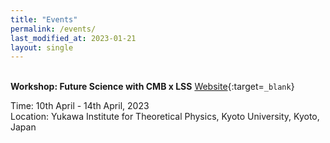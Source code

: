 ```yaml
---
title: "Events"
permalink: /events/
last_modified_at: 2023-01-21
layout: single
---
```



\
**Workshop: Future Science with CMB x LSS** 
[Website](https://www2.yukawa.kyoto-u.ac.jp/~cmb-lss/index.php){:target=`_blank`}

Time: 10th April - 14th April, 2023\
Location: Yukawa Institute for Theoretical Physics, Kyoto University, Kyoto, Japan

